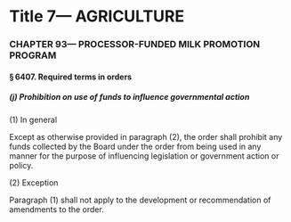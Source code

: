 
# Title 7— AGRICULTURE
### CHAPTER 93— PROCESSOR-FUNDED MILK PROMOTION PROGRAM
#### § 6407. Required terms in orders
##### (j) Prohibition on use of funds to influence governmental action

(1) In general

Except as otherwise provided in paragraph (2), the order shall prohibit any funds collected by the Board under the order from being used in any manner for the purpose of influencing legislation or government action or policy.

(2) Exception

Paragraph (1) shall not apply to the development or recommendation of amendments to the order.
